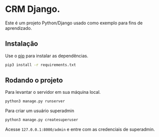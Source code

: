 # CRM Django.

Este é um projeto Python/Django usado como exemplo para fins de aprendizado.

## Instalação

Use o [pip](https://pip.pypa.io/en/stable/) para instalar as dependências.

```bash
pip3 install -r requirements.txt
```

## Rodando o projeto

Para levantar o servidor em sua máquina local.
```bash
python3 manage.py runserver
```
Para criar um usuário superadmin
```bash
python3 manage.py createsuperuser
```
Acesse `127.0.0.1:8000/admin` e entre com as credenciais de superadmin.
